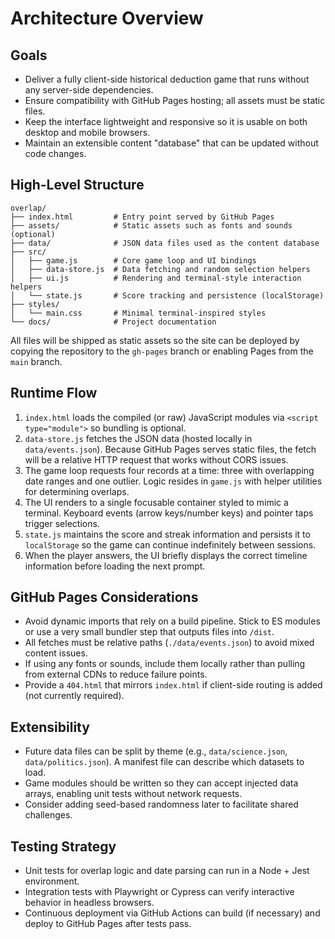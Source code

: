 # Architecture Overview

## Goals
- Deliver a fully client-side historical deduction game that runs without any server-side dependencies.
- Ensure compatibility with GitHub Pages hosting; all assets must be static files.
- Keep the interface lightweight and responsive so it is usable on both desktop and mobile browsers.
- Maintain an extensible content "database" that can be updated without code changes.

## High-Level Structure
```
overlap/
├── index.html         # Entry point served by GitHub Pages
├── assets/            # Static assets such as fonts and sounds (optional)
├── data/              # JSON data files used as the content database
├── src/
│   ├── game.js        # Core game loop and UI bindings
│   ├── data-store.js  # Data fetching and random selection helpers
│   ├── ui.js          # Rendering and terminal-style interaction helpers
│   └── state.js       # Score tracking and persistence (localStorage)
├── styles/
│   └── main.css       # Minimal terminal-inspired styles
└── docs/              # Project documentation
```

All files will be shipped as static assets so the site can be deployed by copying the repository to the `gh-pages` branch or enabling Pages from the `main` branch.

## Runtime Flow
1. `index.html` loads the compiled (or raw) JavaScript modules via `<script type="module">` so bundling is optional.
2. `data-store.js` fetches the JSON data (hosted locally in `data/events.json`). Because GitHub Pages serves static files, the fetch will be a relative HTTP request that works without CORS issues.
3. The game loop requests four records at a time: three with overlapping date ranges and one outlier. Logic resides in `game.js` with helper utilities for determining overlaps.
4. The UI renders to a single focusable container styled to mimic a terminal. Keyboard events (arrow keys/number keys) and pointer taps trigger selections.
5. `state.js` maintains the score and streak information and persists it to `localStorage` so the game can continue indefinitely between sessions.
6. When the player answers, the UI briefly displays the correct timeline information before loading the next prompt.

## GitHub Pages Considerations
- Avoid dynamic imports that rely on a build pipeline. Stick to ES modules or use a very small bundler step that outputs files into `/dist`.
- All fetches must be relative paths (`./data/events.json`) to avoid mixed content issues.
- If using any fonts or sounds, include them locally rather than pulling from external CDNs to reduce failure points.
- Provide a `404.html` that mirrors `index.html` if client-side routing is added (not currently required).

## Extensibility
- Future data files can be split by theme (e.g., `data/science.json`, `data/politics.json`). A manifest file can describe which datasets to load.
- Game modules should be written so they can accept injected data arrays, enabling unit tests without network requests.
- Consider adding seed-based randomness later to facilitate shared challenges.

## Testing Strategy
- Unit tests for overlap logic and date parsing can run in a Node + Jest environment.
- Integration tests with Playwright or Cypress can verify interactive behavior in headless browsers.
- Continuous deployment via GitHub Actions can build (if necessary) and deploy to GitHub Pages after tests pass.
